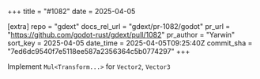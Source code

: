 +++
title = "#1082"
date = 2025-04-05

[extra]
repo = "gdext"
docs_rel_url = "gdext/pr-1082/godot"
pr_url = "https://github.com/godot-rust/gdext/pull/1082"
pr_author = "Yarwin"
sort_key = 2025-04-05
date_time = 2025-04-05T09:25:40Z
commit_sha = "7ed6dc9540f7e5118ee587a2356364c5b0774297"
+++

Implement `Mul<Transform...>` for `Vector2`, `Vector3`
